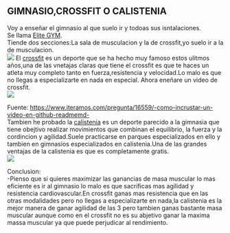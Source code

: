 ## GIMNASIO,CROSSFIT O CALISTENIA 
Voy a enseñar el gimnasio al que suelo ir y todoas sus isntalaciones.  
Se llama [Elite GYM](https://www.eliteclubgym.es).  
Tiende dos secciones:La sala de musculacion y la de crossfit,yo suelo ir a la de musculacion.  
![](https://www.eliteclubgym.es/imagen-blog/61/Facilities.jpg)
El [crossfit](http://crossfitsingularbox.com/about-us/que-es-crossfit/) es un deporte que se ha hecho muy famoso estos ulitmos años,una de las vnetajas claras que tiene el crossfit es que te haces un atleta muy completo tanto en fuerza,resistencia y velocidad.Lo malo es que no llegas a especializarte en nada en especial. Ahora eneñare un video de crossfit.  
[![](http://crossfitruna.com/wp-content/uploads/2017/10/RUNA-GAMES-204.jpg)](https://youtu.be/giub6I-lDkk)

Fuente: https://www.iteramos.com/pregunta/16559/-como-incrustar-un-video-en-github-readmemd-   
Tambien he probado la [calistenia](https://www.youtube.com/watch?v=aTpF1SO6Q-0) es un deporte parecido a la gimnasia que tiene obejtivo realizar movimientos que combinan el equilibrio, la fuerza y la cordincion y agilidad.Suele practicarse en parques especializados en ello y tambien en gimnasios especializados en calistenia.Una de las grandes ventajas de la calistenia es que es completamente gratis.  
![](https://e00-marca.uecdn.es/assets/multimedia/imagenes/2020/08/25/15983488220739.jpg)

  Conclusion:  
  -Pienso que si quieres maximizar las ganancias de masa muscular lo mas eficiente es ir al gimnasio lo malo es que sacrificas mas agilidad y resistencia cardiovascular.En crossfit ganas mas resistencia que en las otras modalidades pero no llegas a especializarte en nada,la calistenia es la mejor manera de ganar agilidad de las 3 pero tambien ganas bastante masa muscular aunque como en el crossfit no es su abjetivo ganar la maxima massa muscular ya que puede perjudicar al rendimiento.
